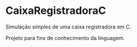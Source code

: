 # CaixaRegistradoraC

Simulação simples de uma caixa registradora em C.

Projeto para fins de conhecimento da linguagem.
